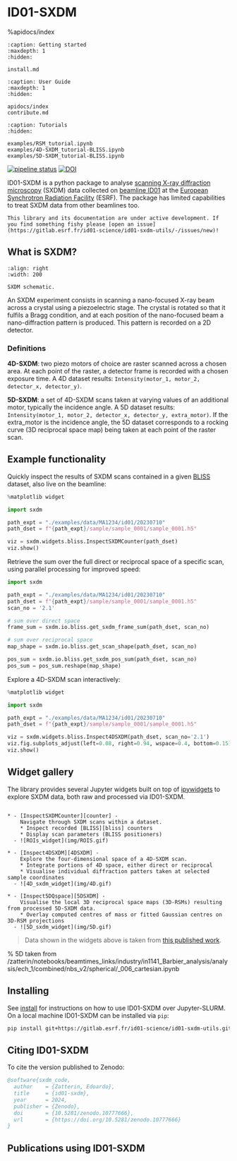 # ID01-SXDM

%apidocs/index

```{toctree}
:caption: Getting started
:maxdepth: 1
:hidden:

install.md
```


```{toctree}
:caption: User Guide
:maxdepth: 1
:hidden:

apidocs/index
contribute.md
```

```{toctree}
:caption: Tutorials
:hidden:

examples/RSM_tutorial.ipynb
examples/4D-SXDM_tutorial-BLISS.ipynb
examples/5D-SXDM_tutorial-BLISS.ipynb
```

[![pipeline status](https://gitlab.esrf.fr/id01-science/id01-sxdm-utils/badges/main/pipeline.svg)](https://gitlab.esrf.fr/id01-science/id01-sxdm-utils/-/commits/main) [![DOI](https://zenodo.org/badge/DOI/10.5281/zenodo.10777666.svg)](https://doi.org/10.5281/zenodo.10777666)

ID01-SXDM is a python package to analyse [scanning X-ray diffraction microscopy][sxdm] (SXDM) data collected on [beamline ID01][id01] at the [European Synchrotron Radiation Facility][esrf] (ESRF). The package has limited capabilities to treat SXDM data from other beamlines too.

```{warning}
This library and its documentation are under active development. If you find something fishy please [open an issue](https://gitlab.esrf.fr/id01-science/id01-sxdm-utils/-/issues/new)!
```

[esrf]: https://www.esrf.fr/home.html
[id01]: https://www.esrf.fr/UsersAndScience/Experiments/XNP/ID01
[sxdm]: https://journals.aps.org/prapplied/abstract/10.1103/PhysRevApplied.18.064015

## What is SXDM?

```{figure} img/sxdm_setup.png
:align: right
:width: 200

SXDM schematic.
```

An SXDM experiment consists in scanning a nano-focused X-ray beam across a crystal using a piezoelectric stage. The crystal is rotated so that it fulfils a Bragg condition, and at each position of the nano-focused beam a nano-diffraction pattern is produced. This pattern is recorded on a 2D detector.

### Definitions

**4D-SXDM**: two piezo motors of choice are raster scanned across a chosen area. At each point of the raster, a detector frame is recorded with a chosen exposure time. A 4D dataset results: `Intensity(motor_1, motor_2, detector_x, detector_y)`.

**5D-SXDM**: a set of 4D-SXDM scans taken at varying values of an additional motor, typically the incidence angle. A 5D dataset results: `Intensity(motor_1, motor_2, detector_x, detector_y, extra_motor)`. If the extra_motor is the incidence angle, the 5D dataset corresponds to a rocking curve (3D reciprocal space map) being taken at each point of the raster scan.

## Example functionality

Quickly inspect the results of SXDM scans contained in a given [BLISS][bliss] dataset, also live on the beamline:

```python
%matplotlib widget

import sxdm

path_expt = "./examples/data/MA1234/id01/20230710"
path_dset = f"{path_expt}/sample/sample_0001/sample_0001.h5"

viz = sxdm.widgets.bliss.InspectSXDMCounter(path_dset)
viz.show()
```

Retrieve the sum over the full direct or reciprocal space of a specific scan, using parallel processing for improved speed:

```python
import sxdm

path_expt = "./examples/data/MA1234/id01/20230710"
path_dset = f"{path_expt}/sample/sample_0001/sample_0001.h5"
scan_no = '2.1'

# sum over direct space
frame_sum = sxdm.io.bliss.get_sxdm_frame_sum(path_dset, scan_no)

# sum over reciprocal space
map_shape = sxdm.io.bliss.get_scan_shape(path_dset, scan_no)

pos_sum = sxdm.io.bliss.get_sxdm_pos_sum(path_dset, scan_no)
pos_sum = pos_sum.reshape(map_shape)
```

Explore a 4D-SXDM scan interactively:

```python
%matplotlib widget

import sxdm

path_expt = "./examples/data/MA1234/id01/20230710"
path_dset = f"{path_expt}/sample/sample_0001/sample_0001.h5"

viz = sxdm.widgets.bliss.Inspect4DSXDM(path_dset, scan_no='2.1')
viz.fig.subplots_adjust(left=0.08, right=0.94, wspace=0.4, bottom=0.15)
viz.show()
```

## Widget gallery

The library provides several Jupyter widgets built on top of [ipywidgets](https://ipywidgets.readthedocs.io/en/stable/) to explore SXDM data, both raw and processed via ID01-SXDM.

```{list-table}

* - [InspectSXDMCounter][counter] -
    Navigate through SXDM scans within a dataset.
    * Inspect recorded [BLISS][bliss] counters
    * Display scan parameters (BLISS positioners)
  - ![ROIs_widget](img/ROIS.gif)

* - [Inspect4DSXDM][4DSXDM] -
    Explore the four-dimensional space of a 4D-SXDM scan.
    * Integrate portions of 4D space, either direct or reciprocal
    * Visualise individual diffraction patters taken at selected sample coordinates
  - ![4D_sxdm_widget](img/4D.gif)

* - [Inspect5DQspace][5DSXDM] -
    Visualise the local 3D reciprocal space maps (3D-RSMs) resulting from processed 5D-SXDM data.
    * Overlay computed centres of mass or fitted Gaussian centres on 3D-RSM projections
  - ![5D_sxdm_widget](img/5D.gif)
```

> Data shown in the widgets above is taken from [this published work](https://onlinelibrary.wiley.com/doi/full/10.1002/pssr.202400241).


% 5D taken from /zatterin/notebooks/beamtimes_links/industry/in1141_Barbier_analysis/analysis/ech_1/combined/nbs_v2/spherical/_006_cartesian.ipynb

[bliss]: https://bliss.gitlab-pages.esrf.fr/bliss/master/
[counter]: \apidocs\sxdm\sxdm.widgets.bliss.InspectSXDMCounter.md
[4DSXDM]: \apidocs\sxdm\sxdm.widgets.bliss.Inspect4DSXDM.md
[5DSXDM]: \apidocs\sxdm\sxdm.widgets.xsocs.md\#API

## Installing

See [install](install.md) for instructions on how to use ID01-SXDM over Jupyter-SLURM.
On a local machine ID01-SXDM can be installed via `pip`:

```bash
pip install git+https://gitlab.esrf.fr/id01-science/id01-sxdm-utils.git
```

## Citing ID01-SXDM

To cite the version published to Zenodo:

```bibtex
@software{sxdm_code,
  author    = {Zatterin, Edoardo},
  title     = {id01-sxdm},
  year      = 2024,
  publisher = {Zenodo},
  doi       = {10.5281/zenodo.10777666},
  url       = {https://doi.org/10.5281/zenodo.10777666}
}
```

## Publications using ID01-SXDM

```{include} publist.md
```
